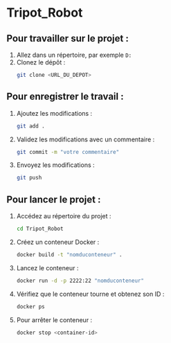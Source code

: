 # Tripot_Robot

## Pour travailler sur le projet :

1. Allez dans un répertoire, par exemple `D:`
2. Clonez le dépôt :
    ```sh
    git clone <URL_DU_DEPOT>
    ```

## Pour enregistrer le travail :

1. Ajoutez les modifications :
    ```sh
    git add .
    ```
2. Validez les modifications avec un commentaire :
    ```sh
    git commit -m "votre commentaire"
    ```
3. Envoyez les modifications :
    ```sh
    git push
    ```

## Pour lancer le projet :

1. Accédez au répertoire du projet :
    ```sh
    cd Tripot_Robot
    ```

2. Créez un conteneur Docker :
    ```sh
    docker build -t "nomduconteneur" .
    ```

3. Lancez le conteneur :
    ```sh
    docker run -d -p 2222:22 "nomduconteneur"
    ```

4. Vérifiez que le conteneur tourne et obtenez son ID :
    ```sh
    docker ps
    ```

5. Pour arrêter le conteneur :
    ```sh
    docker stop <container-id>
    ```




